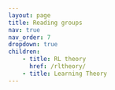 ```yaml
---
layout: page
title: Reading groups
nav: true
nav_order: 7
dropdown: true
children:
    - title: RL theory
      href: /rltheory/
    - title: Learning Theory
---
```


  